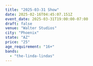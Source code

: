 ```yaml
---
title: "2025-03-31 Show"
date: 2025-02-16T04:45:07.151Z
event_date: 2025-03-31T19:00:00-07:00
draft: false
venue: "Walter Studios"
city: "Phoenix"
state: "AZ"
price: "25"
age_requirement: "16+"
bands:
  - "the-linda-lindas"
---
```

